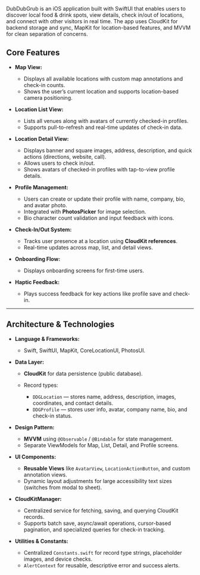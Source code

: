 DubDubGrub is an iOS application built with SwiftUI that enables users to discover local food & drink spots, view details, check in/out of locations, and connect with other visitors in real time. The app uses CloudKit for backend storage and sync, MapKit for location-based features, and MVVM for clean separation of concerns.

## **Core Features**

* **Map View:**

  * Displays all available locations with custom map annotations and check-in counts.
  * Shows the user’s current location and supports location-based camera positioning.

* **Location List View:**

  * Lists all venues along with avatars of currently checked-in profiles.
  * Supports pull-to-refresh and real-time updates of check-in data.

* **Location Detail View:**

  * Displays banner and square images, address, description, and quick actions (directions, website, call).
  * Allows users to check in/out.
  * Shows avatars of checked-in profiles with tap-to-view profile details.

* **Profile Management:**

  * Users can create or update their profile with name, company, bio, and avatar photo.
  * Integrated with **PhotosPicker** for image selection.
  * Bio character count validation and input feedback with icons.

* **Check-In/Out System:**

  * Tracks user presence at a location using **CloudKit references**.
  * Real-time updates across map, list, and detail views.

* **Onboarding Flow:**

  * Displays onboarding screens for first-time users.

* **Haptic Feedback:**

  * Plays success feedback for key actions like profile save and check-in.

---

## **Architecture & Technologies**

* **Language & Frameworks:**

  * Swift, SwiftUI, MapKit, CoreLocationUI, PhotosUI.

* **Data Layer:**

  * **CloudKit** for data persistence (public database).
  * Record types:

    * `DDGLocation` — stores name, address, description, images, coordinates, and contact details.
    * `DDGProfile` — stores user info, avatar, company name, bio, and check-in status.

* **Design Pattern:**

  * **MVVM** using `@Observable` / `@Bindable` for state management.
  * Separate ViewModels for Map, List, Detail, and Profile screens.

* **UI Components:**

  * **Reusable Views** like `AvatarView`, `LocationActionButton`, and custom annotation views.
  * Dynamic layout adjustments for large accessibility text sizes (switches from modal to sheet).

* **CloudKitManager:**

  * Centralized service for fetching, saving, and querying CloudKit records.
  * Supports batch save, async/await operations, cursor-based pagination, and specialized queries for check-in tracking.

* **Utilities & Constants:**

  * Centralized `Constants.swift` for record type strings, placeholder images, and device checks.
  * `AlertContext` for reusable, descriptive error and success alerts.
